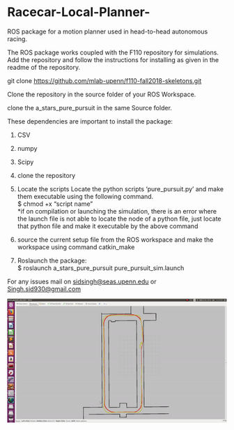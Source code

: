 # Racecar-Local-Planner-
ROS package for a motion planner used in head-to-head autonomous racing.

The ROS package works coupled with the F110 repository for simulations. 
Add the repository and follow the instructions for installing as given in the readme of the repository. 


git clone https://github.com/mlab-upenn/f110-fall2018-skeletons.git

Clone the repository in the source folder of your ROS Workspace. 

clone the a_stars_pure_pursuit in the same Source folder. 

These dependencies are important to install the package: 

1. CSV
2. numpy
3. Scipy
5. clone the repository 
6. Locate the scripts Locate the python scripts ‘pure_pursuit.py’ and make them executable using the
following command.<br />
	$ chmod +x “script name”<br />
*if on compilation or launching the simulation, there is an error where the launch file is not able to locate the node of a python file, just locate that python file and make it executable by the above command<br />

7. source the current setup file from the ROS workspace and make the workspace using command catkin_make<br />
8. Roslaunch the package: <br />
	$ roslaunch a_stars_pure_pursuit pure_pursuit_sim.launch<br />


For any issues mail on sidsingh@seas.upenn.edu or Singh.sid930@gmail.com


![](ppt.gif)
